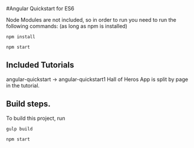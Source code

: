 #Angular Quickstart for ES6

Node Modules are not included, so in order to run you need to run the following commands: (as long as npm is installed)

	npm install

	npm start

## Included Tutorials

angular-quickstart -> angular-quickstart1
Hall of Heros App is split by page in the tutorial.

## Build steps.

To build this project, run

	gulp build

	npm start
